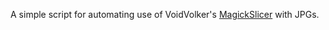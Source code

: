 A simple script for automating use of VoidVolker's [MagickSlicer](https://github.com/VoidVolker/MagickSlicer) with JPGs.